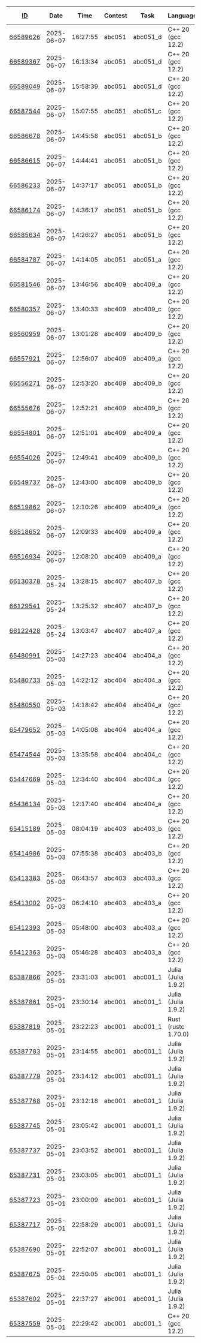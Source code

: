 | [ID](https://kenkoooo.com/atcoder/atcoder-api/v3/user/submissions?user=AntoLee&from_second=0) | Date | Time | Contest | Task | Language | Result | Point | Length | Execution Time |
|------------|------|------|---------|------|----------|--------|-------|--------|----------------|
| [66589626](https://atcoder.jp/contests/abc051/submissions/66589626) | 2025-06-07 | 16:27:55 | abc051 | abc051_d | C++ 20 (gcc 12.2) | AC | 400 | 871 Byte | 2 ms |
| [66589367](https://atcoder.jp/contests/abc051/submissions/66589367) | 2025-06-07 | 16:13:34 | abc051 | abc051_d | C++ 20 (gcc 12.2) | WA | 0 | 870 Byte | 2 ms |
| [66589049](https://atcoder.jp/contests/abc051/submissions/66589049) | 2025-06-07 | 15:58:39 | abc051 | abc051_d | C++ 20 (gcc 12.2) | WA | 0 | 1041 Byte | 2 ms |
| [66587544](https://atcoder.jp/contests/abc051/submissions/66587544) | 2025-06-07 | 15:07:55 | abc051 | abc051_c | C++ 20 (gcc 12.2) | AC | 300 | 734 Byte | 1 ms |
| [66586678](https://atcoder.jp/contests/abc051/submissions/66586678) | 2025-06-07 | 14:45:58 | abc051 | abc051_b | C++ 20 (gcc 12.2) | AC | 200 | 468 Byte | 6 ms |
| [66586615](https://atcoder.jp/contests/abc051/submissions/66586615) | 2025-06-07 | 14:44:41 | abc051 | abc051_b | C++ 20 (gcc 12.2) | WA | 0 | 457 Byte | 7 ms |
| [66586233](https://atcoder.jp/contests/abc051/submissions/66586233) | 2025-06-07 | 14:37:17 | abc051 | abc051_b | C++ 20 (gcc 12.2) | WA | 0 | 457 Byte | 6 ms |
| [66586174](https://atcoder.jp/contests/abc051/submissions/66586174) | 2025-06-07 | 14:36:17 | abc051 | abc051_b | C++ 20 (gcc 12.2) | WA | 0 | 469 Byte | 5 ms |
| [66585634](https://atcoder.jp/contests/abc051/submissions/66585634) | 2025-06-07 | 14:26:27 | abc051 | abc051_b | C++ 20 (gcc 12.2) | WA | 0 | 440 Byte | 5 ms |
| [66584787](https://atcoder.jp/contests/abc051/submissions/66584787) | 2025-06-07 | 14:14:05 | abc051 | abc051_a | C++ 20 (gcc 12.2) | AC | 100 | 257 Byte | 1 ms |
| [66581546](https://atcoder.jp/contests/abc409/submissions/66581546) | 2025-06-07 | 13:46:56 | abc409 | abc409_a | C++ 20 (gcc 12.2) | AC | 100 | 482 Byte | 1 ms |
| [66580357](https://atcoder.jp/contests/abc409/submissions/66580357) | 2025-06-07 | 13:40:33 | abc409 | abc409_c | C++ 20 (gcc 12.2) | AC | 300 | 1028 Byte | 41 ms |
| [66560959](https://atcoder.jp/contests/abc409/submissions/66560959) | 2025-06-07 | 13:01:28 | abc409 | abc409_b | C++ 20 (gcc 12.2) | AC | 200 | 759 Byte | 1 ms |
| [66557921](https://atcoder.jp/contests/abc409/submissions/66557921) | 2025-06-07 | 12:56:07 | abc409 | abc409_a | C++ 20 (gcc 12.2) | AC | 100 | 428 Byte | 1 ms |
| [66556271](https://atcoder.jp/contests/abc409/submissions/66556271) | 2025-06-07 | 12:53:20 | abc409 | abc409_b | C++ 20 (gcc 12.2) | TLE | 0 | 778 Byte | 2207 ms |
| [66555676](https://atcoder.jp/contests/abc409/submissions/66555676) | 2025-06-07 | 12:52:21 | abc409 | abc409_b | C++ 20 (gcc 12.2) | RE | 0 | 769 Byte | 2211 ms |
| [66554801](https://atcoder.jp/contests/abc409/submissions/66554801) | 2025-06-07 | 12:51:01 | abc409 | abc409_a | C++ 20 (gcc 12.2) | WA | 0 | 414 Byte | 1 ms |
| [66554026](https://atcoder.jp/contests/abc409/submissions/66554026) | 2025-06-07 | 12:49:41 | abc409 | abc409_b | C++ 20 (gcc 12.2) | TLE | 0 | 761 Byte | 2210 ms |
| [66549737](https://atcoder.jp/contests/abc409/submissions/66549737) | 2025-06-07 | 12:43:00 | abc409 | abc409_b | C++ 20 (gcc 12.2) | WA | 0 | 727 Byte | 2210 ms |
| [66519862](https://atcoder.jp/contests/abc409/submissions/66519862) | 2025-06-07 | 12:10:26 | abc409 | abc409_a | C++ 20 (gcc 12.2) | WA | 0 | 442 Byte | 1 ms |
| [66518652](https://atcoder.jp/contests/abc409/submissions/66518652) | 2025-06-07 | 12:09:33 | abc409 | abc409_a | C++ 20 (gcc 12.2) | CE | 0 | 395 Byte | nothing ms |
| [66516934](https://atcoder.jp/contests/abc409/submissions/66516934) | 2025-06-07 | 12:08:20 | abc409 | abc409_a | C++ 20 (gcc 12.2) | CE | 0 | 454 Byte | nothing ms |
| [66130378](https://atcoder.jp/contests/abc407/submissions/66130378) | 2025-05-24 | 13:28:15 | abc407 | abc407_b | C++ 20 (gcc 12.2) | AC | 250 | 432 Byte | 1 ms |
| [66129541](https://atcoder.jp/contests/abc407/submissions/66129541) | 2025-05-24 | 13:25:32 | abc407 | abc407_b | C++ 20 (gcc 12.2) | WA | 0 | 411 Byte | 1 ms |
| [66122428](https://atcoder.jp/contests/abc407/submissions/66122428) | 2025-05-24 | 13:03:47 | abc407 | abc407_a | C++ 20 (gcc 12.2) | AC | 150 | 392 Byte | 1 ms |
| [65480991](https://atcoder.jp/contests/abc404/submissions/65480991) | 2025-05-03 | 14:27:23 | abc404 | abc404_a | C++ 20 (gcc 12.2) | AC | 100 | 491 Byte | 1 ms |
| [65480733](https://atcoder.jp/contests/abc404/submissions/65480733) | 2025-05-03 | 14:22:12 | abc404 | abc404_a | C++ 20 (gcc 12.2) | AC | 100 | 453 Byte | 1 ms |
| [65480550](https://atcoder.jp/contests/abc404/submissions/65480550) | 2025-05-03 | 14:18:42 | abc404 | abc404_a | C++ 20 (gcc 12.2) | CE | 0 | 459 Byte | nothing ms |
| [65479652](https://atcoder.jp/contests/abc404/submissions/65479652) | 2025-05-03 | 14:05:08 | abc404 | abc404_a | C++ 20 (gcc 12.2) | WA | 0 | 466 Byte | 1 ms |
| [65474544](https://atcoder.jp/contests/abc404/submissions/65474544) | 2025-05-03 | 13:35:58 | abc404 | abc404_c | C++ 20 (gcc 12.2) | WA | 0 | 1327 Byte | 66 ms |
| [65447669](https://atcoder.jp/contests/abc404/submissions/65447669) | 2025-05-03 | 12:34:40 | abc404 | abc404_a | C++ 20 (gcc 12.2) | AC | 100 | 409 Byte | 1 ms |
| [65436134](https://atcoder.jp/contests/abc404/submissions/65436134) | 2025-05-03 | 12:17:40 | abc404 | abc404_a | C++ 20 (gcc 12.2) | RE | 0 | 491 Byte | 182 ms |
| [65415189](https://atcoder.jp/contests/abc403/submissions/65415189) | 2025-05-03 | 08:04:19 | abc403 | abc403_b | C++ 20 (gcc 12.2) | AC | 250 | 621 Byte | 1 ms |
| [65414986](https://atcoder.jp/contests/abc403/submissions/65414986) | 2025-05-03 | 07:55:38 | abc403 | abc403_b | C++ 20 (gcc 12.2) | AC | 250 | 583 Byte | 1 ms |
| [65413383](https://atcoder.jp/contests/abc403/submissions/65413383) | 2025-05-03 | 06:43:57 | abc403 | abc403_a | C++ 20 (gcc 12.2) | AC | 100 | 370 Byte | 1 ms |
| [65413002](https://atcoder.jp/contests/abc403/submissions/65413002) | 2025-05-03 | 06:24:10 | abc403 | abc403_a | C++ 20 (gcc 12.2) | AC | 100 | 349 Byte | 1 ms |
| [65412393](https://atcoder.jp/contests/abc403/submissions/65412393) | 2025-05-03 | 05:48:00 | abc403 | abc403_a | C++ 20 (gcc 12.2) | AC | 100 | 425 Byte | 1 ms |
| [65412363](https://atcoder.jp/contests/abc403/submissions/65412363) | 2025-05-03 | 05:46:28 | abc403 | abc403_a | C++ 20 (gcc 12.2) | WA | 0 | 423 Byte | 1 ms |
| [65387866](https://atcoder.jp/contests/abc001/submissions/65387866) | 2025-05-01 | 23:31:03 | abc001 | abc001_1 | Julia (Julia 1.9.2) | MLE | 0 | 70 Byte | 153 ms |
| [65387861](https://atcoder.jp/contests/abc001/submissions/65387861) | 2025-05-01 | 23:30:14 | abc001 | abc001_1 | Julia (Julia 1.9.2) | RE | 0 | 53 Byte | 1704 ms |
| [65387819](https://atcoder.jp/contests/abc001/submissions/65387819) | 2025-05-01 | 23:22:23 | abc001 | abc001_1 | Rust (rustc 1.70.0) | AC | 100 | 93 Byte | 1 ms |
| [65387783](https://atcoder.jp/contests/abc001/submissions/65387783) | 2025-05-01 | 23:14:55 | abc001 | abc001_1 | Julia (Julia 1.9.2) | MLE | 0 | 56 Byte | 165 ms |
| [65387779](https://atcoder.jp/contests/abc001/submissions/65387779) | 2025-05-01 | 23:14:12 | abc001 | abc001_1 | Julia (Julia 1.9.2) | MLE | 0 | 129 Byte | 166 ms |
| [65387768](https://atcoder.jp/contests/abc001/submissions/65387768) | 2025-05-01 | 23:12:18 | abc001 | abc001_1 | Julia (Julia 1.9.2) | MLE | 0 | 103 Byte | 169 ms |
| [65387745](https://atcoder.jp/contests/abc001/submissions/65387745) | 2025-05-01 | 23:05:42 | abc001 | abc001_1 | Julia (Julia 1.9.2) | RE | 0 | 66 Byte | 1648 ms |
| [65387737](https://atcoder.jp/contests/abc001/submissions/65387737) | 2025-05-01 | 23:03:52 | abc001 | abc001_1 | Julia (Julia 1.9.2) | MLE | 0 | 94 Byte | 181 ms |
| [65387731](https://atcoder.jp/contests/abc001/submissions/65387731) | 2025-05-01 | 23:03:05 | abc001 | abc001_1 | Julia (Julia 1.9.2) | MLE | 0 | 56 Byte | 143 ms |
| [65387723](https://atcoder.jp/contests/abc001/submissions/65387723) | 2025-05-01 | 23:00:09 | abc001 | abc001_1 | Julia (Julia 1.9.2) | MLE | 0 | 195 Byte | 186 ms |
| [65387717](https://atcoder.jp/contests/abc001/submissions/65387717) | 2025-05-01 | 22:58:29 | abc001 | abc001_1 | Julia (Julia 1.9.2) | TLE | 0 | 247 Byte | 2226 ms |
| [65387690](https://atcoder.jp/contests/abc001/submissions/65387690) | 2025-05-01 | 22:52:07 | abc001 | abc001_1 | Julia (Julia 1.9.2) | MLE | 0 | 118 Byte | 156 ms |
| [65387675](https://atcoder.jp/contests/abc001/submissions/65387675) | 2025-05-01 | 22:50:05 | abc001 | abc001_1 | Julia (Julia 1.9.2) | MLE | 0 | 103 Byte | 167 ms |
| [65387602](https://atcoder.jp/contests/abc001/submissions/65387602) | 2025-05-01 | 22:37:27 | abc001 | abc001_1 | Julia (Julia 1.9.2) | RE | 0 | 116 Byte | 1737 ms |
| [65387559](https://atcoder.jp/contests/abc001/submissions/65387559) | 2025-05-01 | 22:29:42 | abc001 | abc001_1 | C++ 20 (gcc 12.2) | AC | 100 | 145 Byte | 1 ms |
